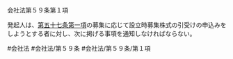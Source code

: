 会社法第５９条第１項

発起人は、[第五十七条第一項](会社法＿＿＿＿第５７条第１項)の募集に応じて設立時募集株式の引受けの申込みをしようとする者に対し、次に掲げる事項を通知しなければならない。

#会社法
#会社法/第５９条
#会社法/第５９条/第１項
